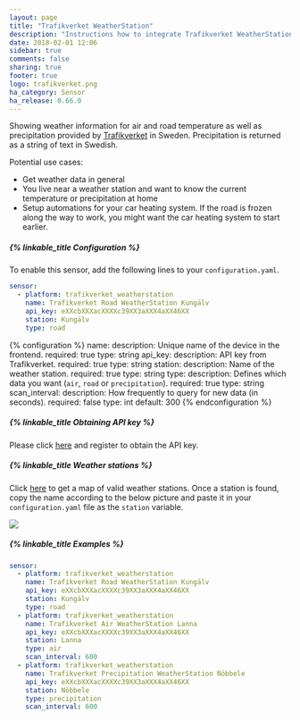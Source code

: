 ```yaml
---
layout: page
title: "Trafikverket WeatherStation"
description: "Instructions how to integrate Trafikverket WeatherStation within Home Assistant."
date: 2018-02-01 12:06
sidebar: true
comments: false
sharing: true
footer: true
logo: trafikverket.png
ha_category: Sensor
ha_release: 0.66.0
---
```


Showing weather information for air and road temperature as well as precipitation provided by [Trafikverket](https://www.trafikverket.se/) in Sweden. 
Precipitation is returned as a string of text in Swedish.

Potential use cases:
-	Get weather data in general
-	You live near a weather station and want to know the current temperature or precipitation at home
-	Setup automations for your car heating system. If the road is frozen along the way to work, you might want the car heating system to start earlier.

##### {% linkable_title Configuration %}

To enable this sensor, add the following lines to your `configuration.yaml`.

```yaml
sensor:
  - platform: trafikverket_weatherstation
    name: Trafikverket Road WeatherStation Kungälv
    api_key: eXXcbXXXacXXXXc39XX3aXXX4aXX46XX
    station: Kungälv
    type: road
```

{% configuration %}
name:
  description: Unique name of the device in the frontend.
  required: true
  type: string
api_key:
  description: API key from Trafikverket.
  required: true
  type: string
station:
  description: Name of the weather station.
  required: true
  type: string
type:
  description: Defines which data you want (`air`, `road` or `precipitation`).
  required: true
  type: string
scan_interval:
  description: How frequently to query for new data (in seconds).
  required: false
  type: int
  default: 300
{% endconfiguration %}

##### {% linkable_title Obtaining API key %}

Please click [here](https://api.trafikinfo.trafikverket.se/) and register to obtain the API key.

##### {% linkable_title Weather stations %}

Click [here](https://www.trafikverket.se/trafikinformation/vag/?TrafficType=personalTraffic&map=1/606442.17/6886316.22/&Layers=RoadWeather%2b) to get a map of valid weather stations. Once a station is found, copy the name according to the below picture and paste it in your `configuration.yaml` file as the `station` variable.

<p class='img'>
  <img src='{{site_root}}/images/screenshots/get_trafikverket_weather_station_example.png' />
</p>

##### {% linkable_title Examples %}

```yaml
sensor:
  - platform: trafikverket_weatherstation
    name: Trafikverket Road WeatherStation Kungälv
    api_key: eXXcbXXXacXXXXc39XX3aXXX4aXX46XX
    station: Kungälv
    type: road
  - platform: trafikverket_weatherstation
    name: Trafikverket Air WeatherStation Lanna
    api_key: eXXcbXXXacXXXXc39XX3aXXX4aXX46XX
    station: Lanna
    type: air
    scan_interval: 600
  - platform: trafikverket_weatherstation
    name: Trafikverket Precipitation WeatherStation Nöbbele
    api_key: eXXcbXXXacXXXXc39XX3aXXX4aXX46XX
    station: Nöbbele
    type: precipitation
    scan_interval: 600
```
